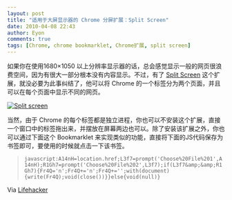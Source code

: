 ```yaml
---
layout: post
title: "适用于大屏显示器的 Chrome 分屏扩展：Split Screen"
date: 2010-04-08 22:43
author: Eyon
comments: true
tags: [Chrome, chrome bookmarklet, Chrome扩展, split screen]
---
```

如果你在使用1680×1050 以上分辨率显示器的话，总会感觉显示一般的网页很浪费空间，因为有很大一部分根本没有内容显示。不过，有了 [Split Screen](https://chrome.google.com/extensions/detail/ilpdiniechkbmflcmlffclappfmhdndn) 这个扩展，就没必要为此事纠结了，他可以将 Chrome 的一个标签分为两个页面，并且可以在每个页面中显示不同的网页。

<a href="http://img.chromi.org/2010/04/Split-screen.png">![](http://img.chromi.org/2010/04/Split-screen-550x355.png "Split screen")</a>

当然，由于 Chrome 的每个标签都是独立进程，你也可以不安装这个扩展，直接一个窗口中的标签拖出来，并摆放在屏幕两边也可以。除了安装该扩展之外，你也可以通过下面这个 Bookmarklet 来实现类似的功能，直接将下面的JS代码保存为书签即可，要使用的时候就点击一下该书签。




>`javascript:A14nH=location.href;L3f7=prompt('Choose%20File%201',A14nH);R1Gh7=prompt('Choose%20File%202',L3f7);if(L3f7&amp;&amp;R1Gh7){Fr4Q='n';Fr4Q+='n';Fr4Q+='';with(document){write(Fr4Q);void(close())}}else{void(null)}`




Via [Lifehacker](http://lifehacker.com/5511986/split-screen-slices-your-chrome-window-into-two-panes)
